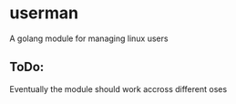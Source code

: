 # userman
A golang module for managing linux users

## ToDo:
Eventually the module should work accross different oses
